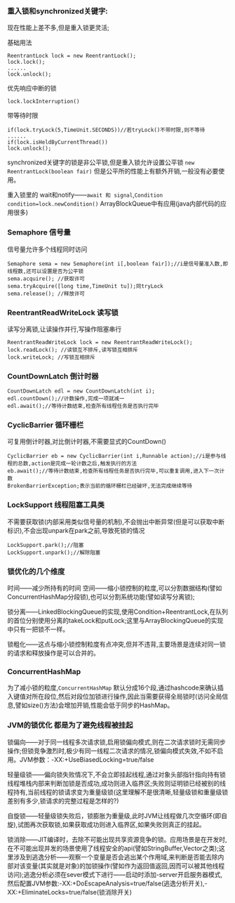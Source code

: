 ### 重入锁和synchronized关键字:

现在性能上差不多,但是重入锁更灵活;

基础用法
```
ReentrantLock lock = new ReentrantLock();
lock.lock();
......
lock.unlock();
```
优先响应中断的锁
```
lock.lockInterruption()
```
带等待时限
```
if(lock.tryLock(5,TimeUnit.SECONDS))//若tryLock()不带时限,则不等待
......
if(lock.isHeldByCurrentThread())
lock.unlock();
```

synchronized关键字的锁是非公平锁,但是重入锁允许设置公平锁
```new ReentrantLock(boolean fair)```
但是公平所的性能上有额外开销,一般没有必要使用。

重入锁里的 wait和notify——```await 和 signal```,```Condition condition=lock.newCondition()```
ArrayBlockQueue中有应用(java内部代码的应用很多)

### Semaphore 信号量
信号量允许多个线程同时访问
```
Semaphore sema = new Semaphore(int i[,boolean fair]);//i是信号量准入数,即线程数,还可以设置是否为公平锁
sema.acquire(); //获取许可
sema.tryAcquire([long time,TimeUnit tu]);同tryLock
sema.release(); //释放许可
```


### ReentrantReadWriteLock 读写锁
读写分离锁,让读操作并行,写操作阻塞串行
```
ReentrantReadWriteLock lock = new ReentrantReadWriteLock();
lock.readLock(); //读锁互不排斥,读写锁互相排斥
lock.writeLock; //写锁互相排斥
```

### CountDownLatch 倒计时器
```
CountDownLatch edl = new CountDownLatch(int i);
edl.countDown();//计数操作,完成一项就减一
edl.await();//等待计数结束,检查所有线程任务是否执行完毕
```

### CyclicBarrier 循环栅栏
可复用倒计时器,对比倒计时器,不需要显式的CountDown()
```
CyclicBarrier eb = new CyclicBarrier(int i,Runnable action);//i是参与线程的总数,action是完成一轮计数之后,触发执行的方法
eb.await();//等待计数结束,检查所有线程任务是否执行完毕,可以重复调用,进入下一次计数
BrokenBarrierException;表示当前的循环栅栏已经破坏,无法完成继续等待
```

### LockSupport 线程阻塞工具类
不需要获取锁(内部采用类似信号量的机制),不会抛出中断异常(但是可以获取中断标识),不会出现unpark在park之前,导致死锁的情况
```
LockSupport.park();//阻塞
LockSupport.unpark();//解除阻塞
```

### 锁优化的几个维度

时间——减少所持有的时间
空间——缩小锁控制的粒度,可以分割数据结构(譬如ConcurrentHashMap分段锁),也可以分割系统功能(譬如读写分离锁);

锁分离——LinkedBlockingQueue的实现,使用Condition+ReentrantLock,在队列的首位分别使用分离的takeLock和putLock;这里与ArrayBlockingQueue的实现中只有一把锁不一样。

锁粗化——这点与缩小锁控制粒度有点冲突,但并不违背,主要场景是连续对同一锁的请求和释放操作是可以合并的。

### ConcurrentHashMap 
为了减小锁的粒度,```ConcurrentHashMap``` 默认分成16个段,通过hashcode来确认插入键值对所在段位,然后对段位加锁进行操作,因此当需要获得全局锁时(访问全局信息,譬如size()方法)会增加开销,性能会低于同步的HashMap。


### JVM的锁优化 都是为了避免线程被挂起

锁偏向——对于同一线程多次请求锁,启用锁偏向模式,则在二次请求锁时无需同步操作;但锁竞争激烈时,极少有同一线程二次请求的情况,锁偏向模式失效,不如不启用。JVM参数：-XX:+UseBiasedLocking=true/false

轻量级锁——偏向锁失败情况下,不会立即挂起线程,通过对象头部指针指向持有锁线程堆栈内部来判断加锁是否成功,成功则进入临界区;失败则证明锁已经被别的线程持有,当前线程的锁请求变为重量级锁(这里理解不是很清晰,轻量级锁和重量级锁差别有多少,锁请求的完整过程是怎样的?)

自旋锁——轻量级锁失败后，锁膨胀为重量级,此时JVM让线程做几次空循环(即自旋),试图再次获取锁,如果获取成功则进入临界区,如果失败则真正的挂起。

锁消除——JIT编译时，去除不可能出现共享资源竞争的锁。应用场景是在开发时,在不可能出现并发的场景使用了线程安全的api(譬如StringBuffer,Vector之类);这里涉及到逃逸分析——观察一个变量是否会逃出某个作用域,来判断是否能去除内部对该变量(其实就是对象)的加锁操作(譬如作为返回值返回,因而可以被其他线程访问);逃逸分析必须在sever模式下进行——启动时添加-server开启服务器模式,然后配置JVM参数:-XX:+DoEscapeAnalysis=true/false(逃逸分析开关),-XX:+EliminateLocks=true/false(锁消除开关)